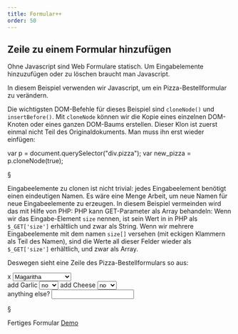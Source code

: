 ```yaml
---
title: Formular++
order: 50
---
```


Zeile zu einem Formular hinzufügen
-------------------
Ohne Javascript sind Web Formulare statisch. Um Eingabelemente hinzuzufügen
oder zu löschen braucht man Javascript. 

In diesem Beispiel verwenden wir Javascript, um ein Pizza-Bestellformular zu verändern. 

Die wichtigsten DOM-Befehle für dieses Beispiel sind `cloneNode()` und `insertBefore()`. 
Mit `cloneNode` können wir die Kopie eines einzelnen DOM-Knoten oder eines ganzen DOM-Baums erstellen. 
Dieser Klon ist zuerst einmal nicht Teil des Originaldokuments. Man muss ihn erst wieder
einfügen:

<javascript>
var p = document.querySelector("div.pizza");
var new_pizza = p.cloneNode(true);
</javascript>

§

Eingabeelemente zu clonen ist nicht trivial: jedes Eingabeelement benötigt einen eindeutigen Namen. 
Es wäre eine Menge Arbeit, um neue Namen für neue Eingabeelemente zu erzeugen. In diesem Beispiel 
vermeinden wird das mit Hilfe von PHP: PHP kann GET-Parameter als Array behandeln: 
Wenn wir das Eingabe-Element `size` nennen, ist sein Wert in in PHP als `$_GET['size']` erhältlich und zwar als String.
Wenn wir mehrere Eingabeelemente mit dem namen `size[]` versehen (mit eckigen Klammern als Teil des Namen),
sind die Werte all dieser Felder wieder als `$_GET['size']` erhältlich, und zwar als Array.

Deswegen sieht eine Zeile des Pizza-Bestellformulars so aus:

<htmlcode>
<div class="pizza">
  <span class="removethis">x</span>
  <select name="pizzatype[]">
    <option selected="selected">Magaritha</option>
    <option>Vegetarian</option>
    <option>Quattro Staggione</option>
  </select>
  <br>
  <label>add Garlic 
    <select name="addgarlic[]">
      <option selected="selected">no</option>
      <option>yes</option>
    </select>
  </label>
  <label>add Cheese 
    <select name="addcheese[]">
      <option selected="selected">no</option>
      <option>yes</option>
    </select>
  </label>
  <br>
  <label>anything else? 
    <input name="comment[]" type="text">
  </label>
</div>
</htmlcode>

§

Fertiges Formular [Demo](/images/example_js_add_to_form.html)
